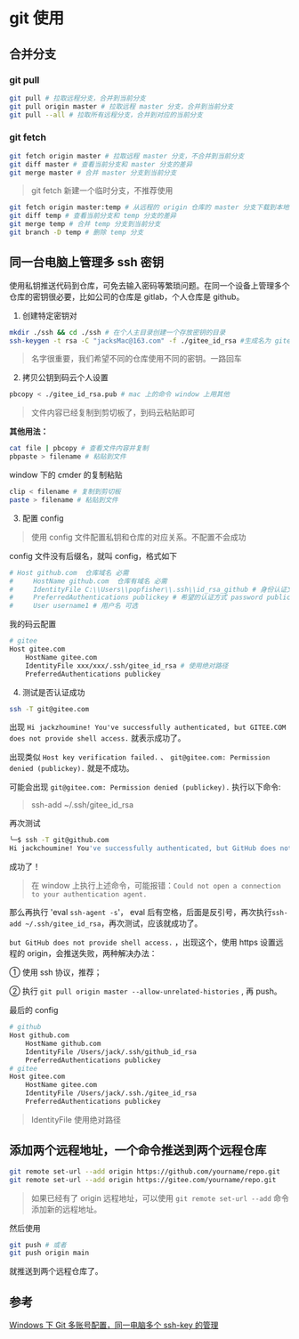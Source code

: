 # git 使用

## 合并分支

### git pull

```bash
git pull # 拉取远程分支，合并到当前分支
git pull origin master # 拉取远程 master 分支，合并到当前分支
git pull --all # 拉取所有远程分支，合并到对应的当前分支
```

### git fetch

```bash
git fetch origin master # 拉取远程 master 分支，不合并到当前分支
git diff master # 查看当前分支和 master 分支的差异
git merge master # 合并 master 分支到当前分支
```

> git fetch 新建一个临时分支，不推荐使用

```bash
git fetch origin master:temp # 从远程的 origin 仓库的 master 分支下载到本地并新建一个分支 temp
git diff temp # 查看当前分支和 temp 分支的差异
git merge temp # 合并 temp 分支到当前分支
git branch -D temp # 删除 temp 分支
```

## 同一台电脑上管理多 ssh 密钥

使用私钥推送代码到仓库，可免去输入密码等繁琐问题。在同一个设备上管理多个仓库的密钥很必要，比如公司的仓库是 gitlab，个人仓库是 github。

1. 创建特定密钥对

```bash
mkdir ./ssh && cd ./ssh # 在个人主目录创建一个存放密钥的目录
ssh-keygen -t rsa -C "jacksMac@163.com" -f ./gitee_id_rsa #生成名为 gitee_id_rsa 的密钥对是给码云仓库使用的
```

> 名字很重要，我们希望不同的仓库使用不同的密钥。一路回车

2. 拷贝公钥到码云个人设置

```bash
pbcopy < ./gitee_id_rsa.pub # mac 上的命令 window 上用其他
```

> 文件内容已经复制到剪切板了，到码云粘贴即可

**其他用法：**

```bash
cat file | pbcopy # 查看文件内容并复制
pbpaste > filename # 粘贴到文件
```

window 下的 cmder 的复制粘贴

```bash
clip < filename # 复制到剪切板
paste > filename # 粘贴到文件
```

3. 配置 config

> 使用 config 文件配置私钥和仓库的对应关系。不配置不会成功

config 文件没有后缀名，就叫 config，格式如下

```bash
# Host github.com  仓库域名 必需
#     HostName github.com  仓库有域名 必需
#     IdentityFile C:\\Users\\popfisher\\.ssh\\id_rsa_github # 身份认证文件，私钥路径--绝对路径 window 下路径要 \\
#     PreferredAuthentications publickey # 希望的认证方式 password publickey,keyboard-interactive等
#     User username1 # 用户名 可选
```

我的码云配置

```bash
# gitee
Host gitee.com
    HostName gitee.com
    IdentityFile xxx/xxx/.ssh/gitee_id_rsa # 使用绝对路径
    PreferredAuthentications publickey
```

4. 测试是否认证成功

```bash
ssh -T git@gitee.com
```

出现 `Hi jackzhoumine! You've successfully authenticated, but GITEE.COM does not provide shell access.` 就表示成功了。

出现类似 `Host key verification failed.` 、 `git@gitee.com: Permission denied (publickey).` 就是不成功。

可能会出现 `git@gitee.com: Permission denied (publickey).` 执行以下命令:

> ssh-add ~/.ssh/gitee_id_rsa

再次测试

```bash
╰─$ ssh -T git@github.com
Hi jackchoumine! You've successfully authenticated, but GitHub does not provide shell access.
```

成功了！

> 在 window 上执行上述命令，可能报错：`Could not open a connection to your authentication agent.`

那么再执行 'eval `ssh-agent -s`'， eval 后有空格，后面是反引号，再次执行`ssh-add ~/.ssh/gitee_id_rsa`，再次测试，应该就成功了。

`but GitHub does not provide shell access.` ，出现这个，使用 https 设置远程的 origin，会推送失败，两种解决办法：

① 使用 ssh 协议，推荐；

② 执行 `git pull origin master --allow-unrelated-histories` , 再 push。

最后的 config

```bash
# github
Host github.com
    HostName github.com
    IdentityFile /Users/jack/.ssh/github_id_rsa
    PreferredAuthentications publickey
# gitee
Host gitee.com
    HostName gitee.com
    IdentityFile /Users/jack/.ssh./gitee_id_rsa
    PreferredAuthentications publickey
```

> IdentityFile 使用绝对路径

## 添加两个远程地址，一个命令推送到两个远程仓库

```bash
git remote set-url --add origin https://github.com/yourname/repo.git
git remote set-url --add origin https://gitee.com/yourname/repo.git
```

> 如果已经有了 origin 远程地址，可以使用 `git remote set-url --add` 命令添加新的远程地址。

然后使用

```bash
git push # 或者
git push origin main
```

就推送到两个远程仓库了。

## 参考

[Windows 下 Git 多账号配置，同一电脑多个 ssh-key 的管理](https://www.cnblogs.com/popfisher/p/5731232.html)
